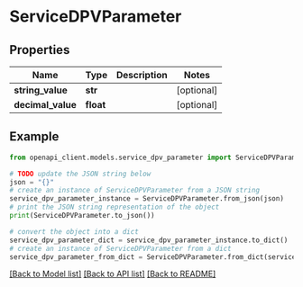# ServiceDPVParameter


## Properties

Name | Type | Description | Notes
------------ | ------------- | ------------- | -------------
**string_value** | **str** |  | [optional] 
**decimal_value** | **float** |  | [optional] 

## Example

```python
from openapi_client.models.service_dpv_parameter import ServiceDPVParameter

# TODO update the JSON string below
json = "{}"
# create an instance of ServiceDPVParameter from a JSON string
service_dpv_parameter_instance = ServiceDPVParameter.from_json(json)
# print the JSON string representation of the object
print(ServiceDPVParameter.to_json())

# convert the object into a dict
service_dpv_parameter_dict = service_dpv_parameter_instance.to_dict()
# create an instance of ServiceDPVParameter from a dict
service_dpv_parameter_from_dict = ServiceDPVParameter.from_dict(service_dpv_parameter_dict)
```
[[Back to Model list]](../README.md#documentation-for-models) [[Back to API list]](../README.md#documentation-for-api-endpoints) [[Back to README]](../README.md)


